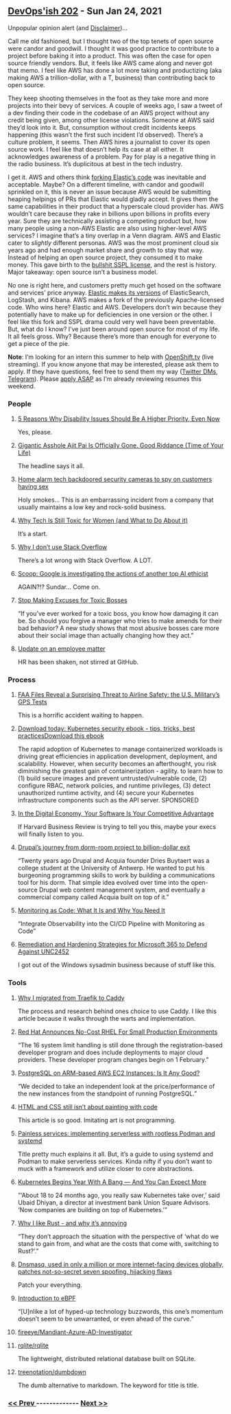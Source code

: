 ## [DevOps'ish 202](https://devopsish.com/202) - Sun Jan 24, 2021

Unpopular opinion alert (and <a href="https://devopsish.com/terms/#disclaimer">Disclaimer</a>)…

Call me old fashioned, but I thought two of the top tenets of open source were candor and goodwill. I thought it was good practice to contribute to a project before baking it into a product. This was often the case for open source friendly vendors. But, it feels like AWS came along and never got that memo. I feel like AWS has done a lot more taking and productizing (aka making AWS a trillion-dollar, with a T, business) than contributing back to open source.

They keep shooting themselves in the foot as they take more and more projects into their bevy of services. A couple of weeks ago, I saw a tweet of a dev finding their code in the codebase of an AWS project without any credit being given, among other license violations. Someone at AWS said they’d look into it. But, consumption without credit incidents keeps happening (this wasn’t the first such incident I’d observed). There’s a culture problem, it seems. Then AWS hires a journalist to cover its open source work. I feel like that doesn’t help its case at all either. It acknowledges awareness of a problem. Pay for play is a negative thing in the radio business. It’s duplicitous at best in the tech industry.

I get it. AWS and others think <a href="https://aws.amazon.com/blogs/opensource/stepping-up-for-a-truly-open-source-elasticsearch/">forking Elastic’s code</a> was inevitable and acceptable. Maybe? On a different timeline, with candor and goodwill sprinkled on it, this is never an issue because AWS would be submitting heaping helpings of PRs that Elastic would gladly accept. It gives them the same capabilities in their product that a hyperscale cloud provider has. AWS wouldn’t care because they rake in billions upon billions in profits every year. Sure they are technically assisting a competing product but, how many people using a non-AWS Elastic are also using higher-level AWS services? I imagine that’s a tiny overlap in a Venn diagram. AWS and Elastic cater to <em>slightly</em> different personas. AWS was the most prominent cloud six years ago and had enough market share and growth to stay that way. Instead of helping an open source project, they consumed it to make money. This gave birth to the <a href="https://opensource.org/node/1099">bullshit SSPL license</a>, and the rest is history. Major takeaway: open source isn’t a business model.

No one is right here, and customers pretty much get hosed on the software and services’ price anyway. <a href="https://www.elastic.co/blog/licensing-change">Elastic makes its versions</a> of ElasticSearch, LogStash, and Kibana. AWS makes a fork of the previously Apache-licensed code. Who wins here? Elastic and AWS. Developers don’t win because they potentially have to make up for deficiencies in one version or the other. I feel like this fork and SSPL drama could very well have been preventable. But, what do I know? I’ve just been around open source for most of my life. It all feels gross. Why? Because there’s more than enough for everyone to get a piece of the pie.

<strong>Note</strong>: I’m looking for an intern this summer to help with <a href="https://OpenShift.tv?utm_source=newsletter&amp;utm_medium=devopsish&amp;utm_campaign=202">OpenShift.tv</a> (live streaming). If you know anyone that may be interested, please ask them to apply. If they have questions, feel free to send them my way (<a href="https://twitter.com/ChrisShort">Twitter DMs</a>, <a href="https://t.me/ChrisShort">Telegram</a>). Please <a href="https://us-redhat.icims.com/jobs/83032/openshift.tv-associate-producer-internship/job?utm_source=newsletter&amp;utm_medium=devopsish&amp;utm_campaign=202">apply ASAP</a> as I’m already reviewing resumes this weekend.

### People

1. [5 Reasons Why Disability Issues Should Be A Higher Priority, Even Now](https://www.forbes.com/sites/andrewpulrang/2021/01/11/5-reasons-why-disability-issues-should-be-a-higher-priority-even-now/?sh=4051337342f8)

    Yes, please.
1. [Gigantic Asshole Ajit Pai Is Officially Gone. Good Riddance (Time of Your Life)](https://www.vice.com/en/article/bvxpja/gigantic-asshole-ajit-pai-is-officially-gone-good-riddance-time-of-your-life)

    The headline says it all.
1. [Home alarm tech backdoored security cameras to spy on customers having sex](https://arstechnica.com/information-technology/2021/01/home-alarm-tech-backdoored-security-cameras-to-spy-on-customers-having-sex/)

    Holy smokes… This is an embarrassing incident from a company that usually maintains a low key and rock-solid business.
1. [Why Tech Is Still Toxic for Women (and What to Do About it)](https://thenewstack.io/why-tech-is-still-toxic-for-women-and-what-to-do-about-it/)

    It’s a start.
1. [Why I don’t use Stack Overflow‍](https://dev.to/facundocorradini/why-i-don-t-use-stack-overflow-1f0l)

    There’s a lot wrong with Stack Overflow. A LOT.
1. [Scoop: Google is investigating the actions of another top AI ethicist](https://www.axios.com/scoop-google-is-investigating-the-actions-of-another-top-ai-ethicist-50030739-ea3d-4ea2-b452-c228b4fc9773.html)

    AGAIN?!? Sundar… Come on.
1. [Stop Making Excuses for Toxic Bosses](https://hbr.org/2021/01/stop-making-excuses-for-toxic-bosses)

    “If you’ve ever worked for a toxic boss, you know how damaging it can be. So should you forgive a manager who tries to make amends for their bad behavior? A new study shows that most abusive bosses care more about their social image than actually changing how they act.”
1. [Update on an employee matter](https://github.blog/2021-01-17-update-on-an-employee-matter/)

    HR has been shaken, not stirred at GitHub.
### Process

1. [FAA Files Reveal a Surprising Threat to Airline Safety: the U.S. Military’s GPS Tests](https://spectrum.ieee.org/aerospace/aviation/faa-files-reveal-a-surprising-threat-to-airline-safety-the-us-militarys-gps-tests)

    This is a horrific accident waiting to happen.
1. [Download today: Kubernetes security ebook - tips, tricks, best practicesDownload this ebook](https://security.stackrox.com/kubernetes-security-ebook-tips-tricks-best-practices.html?Source=DevOpsIsh&LSource=DevOpsIsh)

    The rapid adoption of Kubernetes to manage containerized workloads is driving great efficiencies in application development, deployment, and scalability. However, when security becomes an afterthought, you risk diminishing the greatest gain of containerization - agility.  to learn how to (1) build secure images and prevent untrusted/vulnerable code, (2) configure RBAC, network policies, and runtime privileges, (3) detect unauthorized runtime activity, and (4) secure your Kubernetes infrastructure components such as the API server. SPONSORED
1. [In the Digital Economy, Your Software Is Your Competitive Advantage](https://hbr.org/2021/01/in-the-digital-economy-your-software-is-your-competitive-advantage)

    If Harvard Business Review is trying to tell you this, maybe your execs will finally listen to you.
1. [Drupal’s journey from dorm-room project to billion-dollar exit](https://techcrunch.com/2021/01/22/drupals-journey-from-dorm-room-project-to-billion-dollar-exit/)

    “Twenty years ago Drupal and Acquia founder Dries Buytaert was a college student at the University of Antwerp. He wanted to put his burgeoning programming skills to work by building a communications tool for his dorm. That simple idea evolved over time into the open-source Drupal web content management system, and eventually a commercial company called Acquia built on top of it.”
1. [Monitoring as Code: What It Is and Why You Need It](https://thenewstack.io/monitoring-as-code-what-it-is-and-why-you-need-it/)

    “Integrate Observability into the CI/CD Pipeline with Monitoring as Code”
1. [Remediation and Hardening Strategies for Microsoft 365 to Defend Against UNC2452](https://www.fireeye.com/blog/threat-research/2021/01/remediation-and-hardening-strategies-for-microsoft-365-to-defend-against-unc2452.html)

    I got out of the Windows sysadmin business because of stuff like this.
### Tools

1. [Why I migrated from Traefik to Caddy](https://p1ngouin.com/posts/why-i-migrated-from-traefik-to-caddy)

    The process and research behind ones choice to use Caddy. I like this article because it walks through the warts and implementation.
1. [Red Hat Announces No-Cost RHEL For Small Production Environments](https://www.phoronix.com/scan.php?page=news_item&px=Red-Hat-RHEL-No-Cost-16-Systems)

    “The 16 system limit handling is still done through the registration-based developer program and does include deployments to major cloud providers. These developer program changes begin on 1 February.”
1. [PostgreSQL on ARM-based AWS EC2 Instances: Is It Any Good?](https://www.percona.com/blog/2021/01/22/postgresql-on-arm-based-aws-ec2-instances-is-it-any-good/)

    “We decided to take an independent look at the price/performance of the new instances from the standpoint of running PostgreSQL.”
1. [HTML and CSS still isn’t about painting with code](https://christianheilmann.com/2021/01/21/teaching-html-and-css/)

    This article is so good. Imitating art is not programming.
1. [Painless services: implementing serverless with rootless Podman and systemd](https://www.redhat.com/en/blog/painless-services-implementing-serverless-rootless-podman-and-systemd)

    Title pretty much explains it all. But, it’s a guide to using systemd and Podman to make serverless services. Kinda nifty if you don’t want to muck with a framework and utilize closer to core abstractions.
1. [Kubernetes Begins Year With A Bang — And You Can Expect More](https://news.crunchbase.com/news/kubernetes-begins-year-with-a-bang-and-you-can-expect-more/)

    ”‘About 18 to 24 months ago, you really saw Kubernetes take over,’ said Ubaid Dhiyan, a director at investment bank Union Square Advisors. ‘Now companies are building on top of Kubernetes.’”
1. [Why I like Rust - and why it’s annoying](https://jrhawley.ca/2021/01/22/why-i-like-rust)

    “They don’t approach the situation with the perspective of ‘what do we stand to gain from, and what are the costs that come with, switching to Rust?’.”
1. [Dnsmasq, used in only a million or more internet-facing devices globally, patches not-so-secret seven spoofing, hijacking flaws](https://www.theregister.com/2021/01/20/dns_cache_poisoning/)

    Patch your everything.
1. [Introduction to eBPF](https://oswalt.dev/2021/01/introduction-to-ebpf/)

    “[U]nlike a lot of hyped-up technology buzzwords, this one’s momentum doesn’t seem to be unwarranted, or even ahead of the curve.”
1. [fireeye/Mandiant-Azure-AD-Investigator](https://github.com/fireeye/Mandiant-Azure-AD-Investigator)

    
1. [rqlite/rqlite](https://github.com/rqlite/rqlite)

    The lightweight, distributed relational database built on SQLite.
1. [treenotation/dumbdown](https://github.com/treenotation/dumbdown)

    The dumb alternative to markdown. The keyword for title is title.

### [ << Prev ](sreweekly-201.md) ------------- [ Next >> ](sreweekly-203.md)